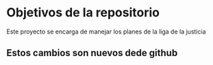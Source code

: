 # Objetivos de la repositorio

Este proyecto se encarga de manejar los planes de la liga de la justicia


## Estos cambios son nuevos dede github
